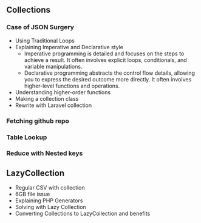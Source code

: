 ## Collections

### Case of JSON Surgery

- Using Traditional Loops
- Explaining Imperative and Declarative style
    - Imperative programming is detailed and focuses on the steps to achieve a result.
      It often involves explicit loops, conditionals, and variable manipulations.
    - Declarative programming abstracts the control flow details, allowing you to express the desired outcome more directly.
      It often involves higher-level functions and operations.
- Understanding higher-order functions
- Making a collection class
- Rewrite with Laravel collection

### Fetching github repo

### Table Lookup

### Reduce with Nested keys

## LazyCollection

- Regular CSV with collection
- 6GB file issue
- Explaining PHP Generators
- Solving with Lazy Collection
- Converting Collections to LazyCollection and benefits
